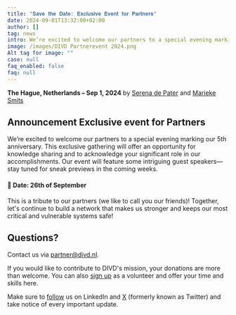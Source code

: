```yaml
---
title: "𝐒𝐚𝐯𝐞 𝐭𝐡𝐞 𝐃𝐚𝐭𝐞: 𝐄𝐱𝐜𝐥𝐮𝐬𝐢𝐯𝐞 𝐄𝐯𝐞𝐧𝐭 𝐟𝐨𝐫 𝐏𝐚𝐫𝐭𝐧𝐞𝐫𝐬"
date: 2024-09-01T13:32:00+02:00
author: []
tag: news
intro: We’re excited to welcome our partners to a special evening marking our 5th anniversary.
image: /images/DIVD Partnerevent 2024.png
Alt tag for image: ""
case: null
faq_enabled: false
faq: null
---
```

**The Hague, Netherlands – Sep 1, 2024** by [Serena de Pater](https://www.divd.nl/who-we-are/team/people/serena-de-pater/) and [Marieke Smits](https://www.divd.nl/who-we-are/team/people/marieke-smits/)

## Announcement Exclusive event for Partners

We’re excited to welcome our partners to a special evening marking our 5th anniversary. This exclusive gathering will offer an opportunity for knowledge sharing and to acknowledge your significant role in our accomplishments. Our event will feature some intriguing guest speakers—stay tuned for sneak previews in the coming weeks.

#### 📅 Date: 26th of September

This is a tribute to our partners (we like to call you our friends)! Together, let's continue to build a network that makes us stronger and keeps our most critical and vulnerable systems safe!

## Questions? 

Contact us via [partner@divd.nl](mailto:partner@divd.nl).

If you would like to contribute to DIVD's mission, your donations are more than welcome. You can also [sign up](https://www.divd.nl/contribute/volunteers/) as a volunteer and offer your time and skills here. 

Make sure to [follow](https://www.linkedin.com/company/divd-nl/?) us on LinkedIn and [X](https://x.com/DIVDnl) (formerly known as Twitter) and take notice of every important update.
